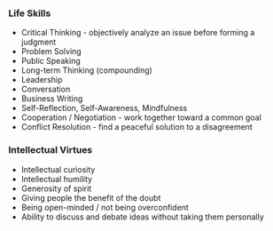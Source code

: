 ### Life Skills
- Critical Thinking - objectively analyze an issue before forming a judgment
- Problem Solving
- Public Speaking
- Long-term Thinking (compounding)
- Leadership
- Conversation
- Business Writing
- Self-Reflection, Self-Awareness, Mindfulness
- Cooperation / Negotiation - work together toward a common goal
- Conflict Resolution - find a peaceful solution to a disagreement


### Intellectual Virtues
- Intellectual curiosity
- Intellectual humility
- Generosity of spirit
- Giving people the benefit of the doubt
- Being open-minded / not being overconfident
- Ability to discuss and debate ideas without taking them personally
